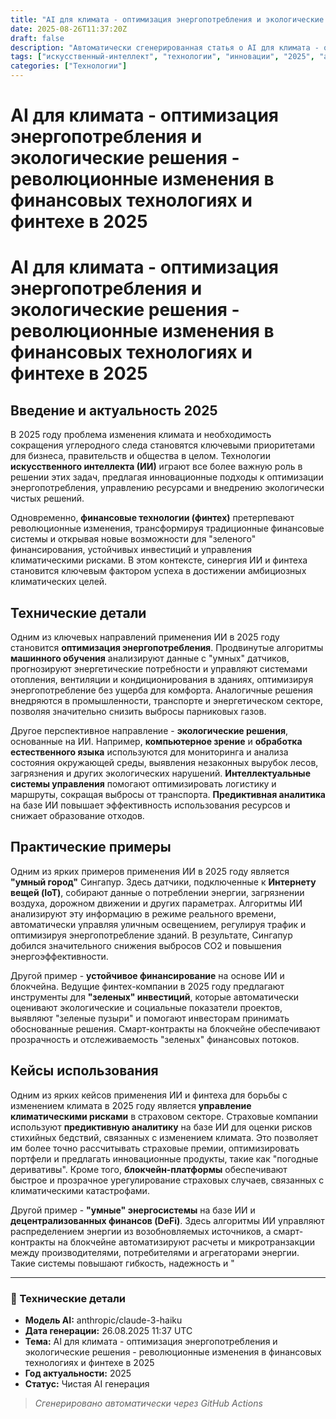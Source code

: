 ```yaml
---
title: "AI для климата - оптимизация энергопотребления и экологические решения - революционные изменения в финансовых технологиях и финтехе в 2025"
date: 2025-08-26T11:37:20Z
draft: false
description: "Автоматически сгенерированная статья о AI для климата - оптимизация энергопотребления и экологические решения - революционные изменения в финансовых технологиях и финтехе в 2025"
tags: ["искусственный-интеллект", "технологии", "инновации", "2025", "ai"]
categories: ["Технологии"]
---
```


# AI для климата - оптимизация энергопотребления и экологические решения - революционные изменения в финансовых технологиях и финтехе в 2025



# AI для климата - оптимизация энергопотребления и экологические решения - революционные изменения в финансовых технологиях и финтехе в 2025

## Введение и актуальность 2025

В 2025 году проблема изменения климата и необходимость сокращения углеродного следа становятся ключевыми приоритетами для бизнеса, правительств и общества в целом. Технологии **искусственного интеллекта (ИИ)** играют все более важную роль в решении этих задач, предлагая инновационные подходы к оптимизации энергопотребления, управлению ресурсами и внедрению экологически чистых решений.

Одновременно, **финансовые технологии (финтех)** претерпевают революционные изменения, трансформируя традиционные финансовые системы и открывая новые возможности для "зеленого" финансирования, устойчивых инвестиций и управления климатическими рисками. В этом контексте, синергия ИИ и финтеха становится ключевым фактором успеха в достижении амбициозных климатических целей.

## Технические детали

Одним из ключевых направлений применения ИИ в 2025 году становится **оптимизация энергопотребления**. Продвинутые алгоритмы **машинного обучения** анализируют данные с "умных" датчиков, прогнозируют энергетические потребности и управляют системами отопления, вентиляции и кондиционирования в зданиях, оптимизируя энергопотребление без ущерба для комфорта. Аналогичные решения внедряются в промышленности, транспорте и энергетическом секторе, позволяя значительно снизить выбросы парниковых газов.

Другое перспективное направление - **экологические решения**, основанные на ИИ. Например, **компьютерное зрение** и **обработка естественного языка** используются для мониторинга и анализа состояния окружающей среды, выявления незаконных вырубок лесов, загрязнения и других экологических нарушений. **Интеллектуальные системы управления** помогают оптимизировать логистику и маршруты, сокращая выбросы от транспорта. **Предиктивная аналитика** на базе ИИ повышает эффективность использования ресурсов и снижает образование отходов.

## Практические примеры

Одним из ярких примеров применения ИИ в 2025 году является **"умный город"** Сингапур. Здесь датчики, подключенные к **Интернету вещей (IoT)**, собирают данные о потреблении энергии, загрязнении воздуха, дорожном движении и других параметрах. Алгоритмы ИИ анализируют эту информацию в режиме реального времени, автоматически управляя уличным освещением, регулируя трафик и оптимизируя энергопотребление зданий. В результате, Сингапур добился значительного снижения выбросов CO2 и повышения энергоэффективности.

Другой пример - **устойчивое финансирование** на основе ИИ и блокчейна. Ведущие финтех-компании в 2025 году предлагают инструменты для **"зеленых" инвестиций**, которые автоматически оценивают экологические и социальные показатели проектов, выявляют "зеленые пузыри" и помогают инвесторам принимать обоснованные решения. Смарт-контракты на блокчейне обеспечивают прозрачность и отслеживаемость "зеленых" финансовых потоков.

## Кейсы использования

Одним из ярких кейсов применения ИИ и финтеха для борьбы с изменением климата в 2025 году является **управление климатическими рисками** в страховом секторе. Страховые компании используют **предиктивную аналитику** на базе ИИ для оценки рисков стихийных бедствий, связанных с изменением климата. Это позволяет им более точно рассчитывать страховые премии, оптимизировать портфели и предлагать инновационные продукты, такие как "погодные деривативы". Кроме того, **блокчейн-платформы** обеспечивают быстрое и прозрачное урегулирование страховых случаев, связанных с климатическими катастрофами.

Другой пример - **"умные" энергосистемы** на базе ИИ и **децентрализованных финансов (DeFi)**. Здесь алгоритмы ИИ управляют распределением энергии из возобновляемых источников, а смарт-контракты на блокчейне автоматизируют расчеты и микротранзакции между производителями, потребителями и агрегаторами энергии. Такие системы повышают гибкость, надежность и "

---

### 🔧 Технические детали

- **Модель AI:** anthropic/claude-3-haiku
- **Дата генерации:** 26.08.2025 11:37 UTC
- **Тема:** AI для климата - оптимизация энергопотребления и экологические решения - революционные изменения в финансовых технологиях и финтехе в 2025
- **Год актуальности:** 2025
- **Статус:** Чистая AI генерация

> *Сгенерировано автоматически через GitHub Actions*
